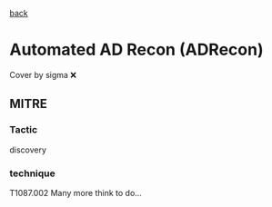 [back](../index.md)
# Automated AD Recon (ADRecon)
Cover by sigma :x: 
## MITRE
### Tactic
discovery
### technique
T1087.002
Many more think to do...